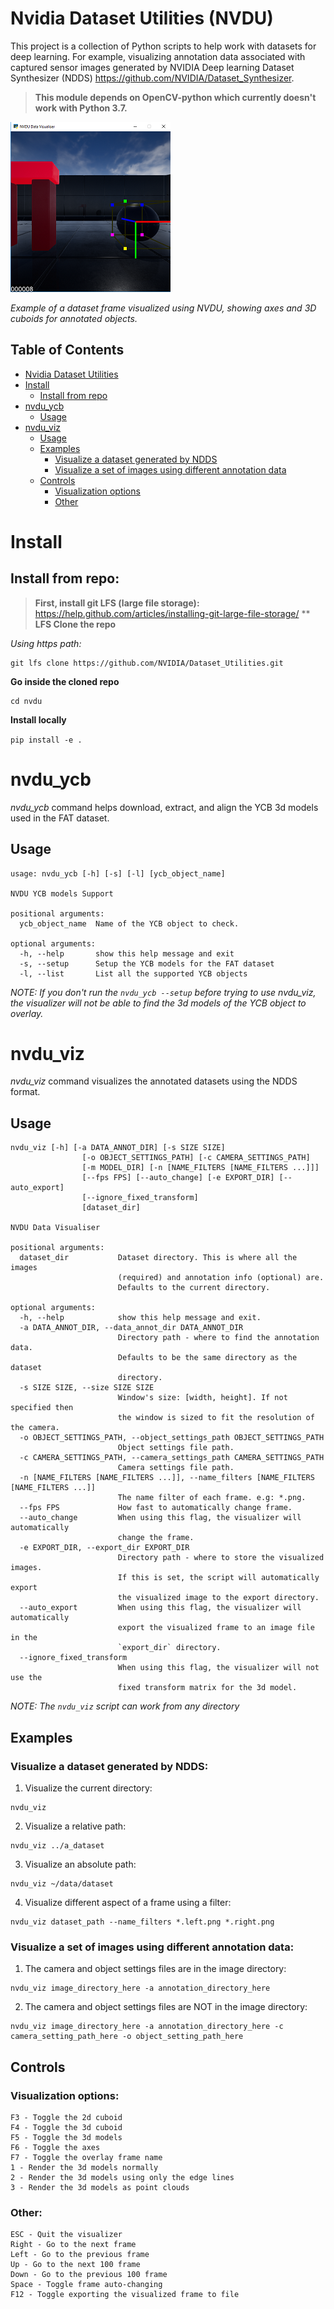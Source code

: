 # Nvidia Dataset Utilities (NVDU)
This project is a collection of Python scripts to help work with datasets for deep learning.  For example, visualizing annotation data associated with captured sensor images generated by NVIDIA Deep learning Dataset Synthesizer (NDDS) https://github.com/NVIDIA/Dataset_Synthesizer.
> **This module depends on OpenCV-python which currently doesn't work with Python 3.7.**

![](./NVDUIntro.png)

*Example of a dataset frame visualized using NVDU, showing axes and 3D cuboids for annotated objects.*

## Table of Contents
- [Nvidia Dataset Utilities](#nvidia-dataset-utilities)
- [Install](#install)
    - [Install from repo](#install-from-repo)
- [nvdu_ycb](#nvdu_ycb)
    - [Usage](#usage)
- [nvdu_viz](#nvdu_viz)
    - [Usage](#usage-1)
    - [Examples](#examples)
        - [Visualize a dataset generated by NDDS](#visualize-a-standard-nvdu-dataset-directory)
        - [Visualize a set of images using different annotation data](#visualize-a-set-of-images-using-a-different-annotation-data)
    - [Controls](#controls)
        - [Visualization options](#visualization-options)
        - [Other](#other)

# Install
## Install from repo:
> **First, install git LFS (large file storage):** https://help.github.com/articles/installing-git-large-file-storage/ **
**LFS Clone the repo**

_Using https path:_
```
git lfs clone https://github.com/NVIDIA/Dataset_Utilities.git
```
**Go inside the cloned repo**
```
cd nvdu
```

**Install locally**

`pip install -e .`

# nvdu_ycb
_nvdu_ycb_ command helps download, extract, and align the YCB 3d models used in the FAT dataset.
## Usage
```
usage: nvdu_ycb [-h] [-s] [-l] [ycb_object_name]

NVDU YCB models Support

positional arguments:
  ycb_object_name  Name of the YCB object to check.

optional arguments:
  -h, --help       show this help message and exit
  -s, --setup      Setup the YCB models for the FAT dataset
  -l, --list       List all the supported YCB objects
```

*NOTE: If you don't run the `nvdu_ycb --setup` before trying to use nvdu_viz, the visualizer will not be able to find the 3d models of the YCB object to overlay.*

# nvdu_viz
_nvdu_viz_ command visualizes the annotated datasets using the NDDS format.
## Usage
```
nvdu_viz [-h] [-a DATA_ANNOT_DIR] [-s SIZE SIZE]
                [-o OBJECT_SETTINGS_PATH] [-c CAMERA_SETTINGS_PATH]
                [-m MODEL_DIR] [-n [NAME_FILTERS [NAME_FILTERS ...]]]
                [--fps FPS] [--auto_change] [-e EXPORT_DIR] [--auto_export]
                [--ignore_fixed_transform]
                [dataset_dir]

NVDU Data Visualiser

positional arguments:
  dataset_dir           Dataset directory. This is where all the images
                        (required) and annotation info (optional) are.
                        Defaults to the current directory.

optional arguments:
  -h, --help            show this help message and exit.
  -a DATA_ANNOT_DIR, --data_annot_dir DATA_ANNOT_DIR
                        Directory path - where to find the annotation data.
                        Defaults to be the same directory as the dataset
                        directory.
  -s SIZE SIZE, --size SIZE SIZE
                        Window's size: [width, height]. If not specified then
                        the window is sized to fit the resolution of the camera.
  -o OBJECT_SETTINGS_PATH, --object_settings_path OBJECT_SETTINGS_PATH
                        Object settings file path.
  -c CAMERA_SETTINGS_PATH, --camera_settings_path CAMERA_SETTINGS_PATH
                        Camera settings file path.
  -n [NAME_FILTERS [NAME_FILTERS ...]], --name_filters [NAME_FILTERS [NAME_FILTERS ...]]
                        The name filter of each frame. e.g: *.png.
  --fps FPS             How fast to automatically change frame.
  --auto_change         When using this flag, the visualizer will automatically
                        change the frame.
  -e EXPORT_DIR, --export_dir EXPORT_DIR
                        Directory path - where to store the visualized images.
                        If this is set, the script will automatically export
                        the visualized image to the export directory.
  --auto_export         When using this flag, the visualizer will automatically
                        export the visualized frame to an image file in the
                        `export_dir` directory.
  --ignore_fixed_transform
                        When using this flag, the visualizer will not use the
                        fixed transform matrix for the 3d model.
```
_NOTE: The `nvdu_viz` script can work from any directory_

## Examples
### Visualize a dataset generated by NDDS:
1. Visualize the current directory:
```
nvdu_viz
```
2. Visualize a relative path:
```
nvdu_viz ../a_dataset
```
3. Visualize an absolute path:
```
nvdu_viz ~/data/dataset
```
4. Visualize different aspect of a frame using a filter:
```
nvdu_viz dataset_path --name_filters *.left.png *.right.png
```

### Visualize a set of images using different annotation data:
1. The camera and object settings files are in the image directory:
```
nvdu_viz image_directory_here -a annotation_directory_here
```
2. The camera and object settings files are NOT in the image directory:
```
nvdu_viz image_directory_here -a annotation_directory_here -c camera_setting_path_here -o object_setting_path_here
```

## Controls
### Visualization options:
```
F3 - Toggle the 2d cuboid
F4 - Toggle the 3d cuboid
F5 - Toggle the 3d models
F6 - Toggle the axes
F7 - Toggle the overlay frame name
1 - Render the 3d models normally
2 - Render the 3d models using only the edge lines
3 - Render the 3d models as point clouds
```

### Other:
```
ESC - Quit the visualizer
Right - Go to the next frame
Left - Go to the previous frame
Up - Go to the next 100 frame
Down - Go to the previous 100 frame
Space - Toggle frame auto-changing
F12 - Toggle exporting the visualized frame to file
```